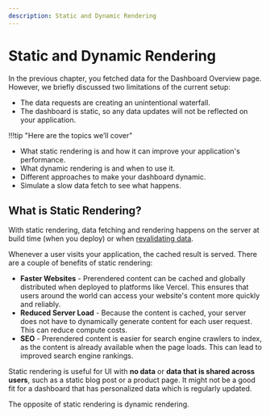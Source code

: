 ```yaml
---
description: Static and Dynamic Rendering
---
```


# Static and Dynamic Rendering

In the previous chapter, you fetched data for the Dashboard Overview page. However, we briefly discussed two limitations of the current setup:

-   The data requests are creating an unintentional waterfall.
-   The dashboard is static, so any data updates will not be reflected on your application.

!!!tip "Here are the topics we’ll cover"

-   What static rendering is and how it can improve your application's performance.
-   What dynamic rendering is and when to use it.
-   Different approaches to make your dashboard dynamic.
-   Simulate a slow data fetch to see what happens.

## What is Static Rendering?

With static rendering, data fetching and rendering happens on the server at build time (when you deploy) or when [revalidating data](https://nextjs.org/docs/app/building-your-application/data-fetching/fetching-caching-and-revalidating#revalidating-data).

Whenever a user visits your application, the cached result is served. There are a couple of benefits of static rendering:

-   **Faster Websites** - Prerendered content can be cached and globally distributed when deployed to platforms like Vercel. This ensures that users around the world can access your website's content more quickly and reliably.
-   **Reduced Server Load** - Because the content is cached, your server does not have to dynamically generate content for each user request. This can reduce compute costs.
-   **SEO** - Prerendered content is easier for search engine crawlers to index, as the content is already available when the page loads. This can lead to improved search engine rankings.

Static rendering is useful for UI with **no data** or **data that is shared across users**, such as a static blog post or a product page. It might not be a good fit for a dashboard that has personalized data which is regularly updated.

The opposite of static rendering is dynamic rendering.
